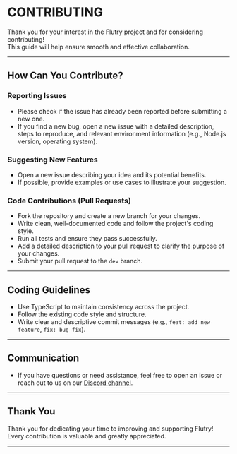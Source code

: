 # CONTRIBUTING

Thank you for your interest in the Flutry project and for considering contributing!  
This guide will help ensure smooth and effective collaboration.

---

## How Can You Contribute?

### Reporting Issues

- Please check if the issue has already been reported before submitting a new one.
- If you find a new bug, open a new issue with a detailed description, steps to reproduce, and relevant environment information (e.g., Node.js version, operating system).

### Suggesting New Features

- Open a new issue describing your idea and its potential benefits.
- If possible, provide examples or use cases to illustrate your suggestion.

### Code Contributions (Pull Requests)

- Fork the repository and create a new branch for your changes.
- Write clean, well-documented code and follow the project's coding style.
- Run all tests and ensure they pass successfully.
- Add a detailed description to your pull request to clarify the purpose of your changes.
- Submit your pull request to the `dev` branch.

---

## Coding Guidelines

- Use TypeScript to maintain consistency across the project.
- Follow the existing code style and structure.
- Write clear and descriptive commit messages (e.g., `feat: add new feature`, `fix: bug fix`).

---

## Communication

- If you have questions or need assistance, feel free to open an issue or reach out to us on our [Discord channel](https://discord.gg/j6JFuvBGbn).

---

## Thank You

Thank you for dedicating your time to improving and supporting Flutry!  
Every contribution is valuable and greatly appreciated.

---
